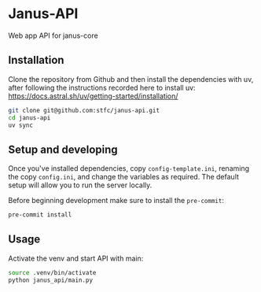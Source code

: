 # Janus-API

Web app API for janus-core

## Installation

Clone the repository from Github and then install the dependencies with uv, after following the instructions recorded here to install uv: https://docs.astral.sh/uv/getting-started/installation/

```bash
git clone git@github.com:stfc/janus-api.git
cd janus-api
uv sync
```

## Setup and developing

Once you've installed dependencies, copy `config-template.ini`, renaming the copy `config.ini`, and change the variables as required. The default setup will allow you to run the server locally.

Before beginning development make sure to install the `pre-commit`:

```bash
pre-commit install
```

## Usage

Activate the venv and start API with main:

```bash
source .venv/bin/activate
python janus_api/main.py
```
